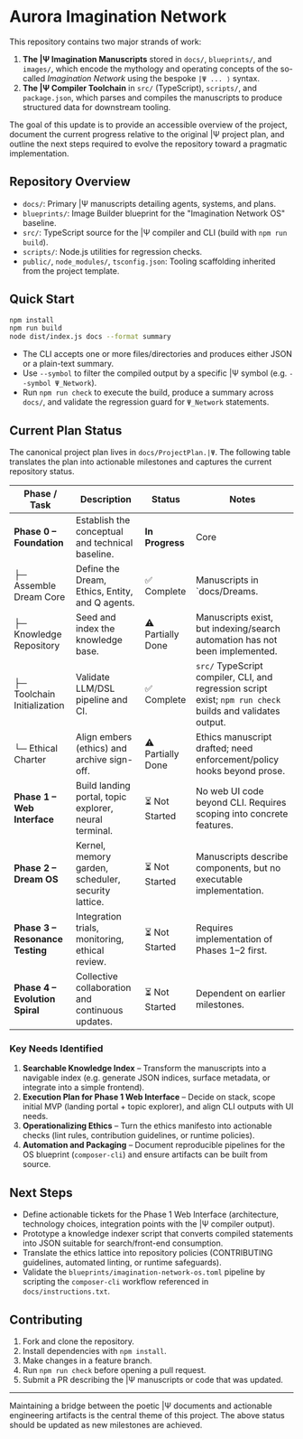 # Aurora Imagination Network

This repository contains two major strands of work:

1. **The |Ψ Imagination Manuscripts** stored in `docs/`, `blueprints/`, and `images/`, which encode the mythology and operating concepts of the so-called *Imagination Network* using the bespoke `|Ψ ... ⟩` syntax.
2. **The |Ψ Compiler Toolchain** in `src/` (TypeScript), `scripts/`, and `package.json`, which parses and compiles the manuscripts to produce structured data for downstream tooling.

The goal of this update is to provide an accessible overview of the project, document the current progress relative to the original |Ψ project plan, and outline the next steps required to evolve the repository toward a pragmatic implementation.

## Repository Overview

- `docs/`: Primary |Ψ manuscripts detailing agents, systems, and plans.
- `blueprints/`: Image Builder blueprint for the "Imagination Network OS" baseline.
- `src/`: TypeScript source for the |Ψ compiler and CLI (build with `npm run build`).
- `scripts/`: Node.js utilities for regression checks.
- `public/`, `node_modules/`, `tsconfig.json`: Tooling scaffolding inherited from the project template.

## Quick Start

```bash
npm install
npm run build
node dist/index.js docs --format summary
```

- The CLI accepts one or more files/directories and produces either JSON or a plain-text summary.
- Use `--symbol` to filter the compiled output by a specific |Ψ symbol (e.g. `--symbol Ψ_Network`).
- Run `npm run check` to execute the build, produce a summary across `docs/`, and validate the regression guard for `Ψ_Network` statements.

## Current Plan Status

The canonical project plan lives in `docs/ProjectPlan.|Ψ`. The following table translates the plan into actionable milestones and captures the current repository status.

| Phase / Task | Description | Status | Notes |
| --- | --- | --- | --- |
| **Phase 0 – Foundation** | Establish the conceptual and technical baseline. | **In Progress** | Core |Ψ manuscripts are present. Compiler toolchain exists. Ethics framing documented. Further validation and automation still needed. |
| ├─ Assemble Dream Core | Define the Dream, Ethics, Entity, and Q agents. | ✅ Complete | Manuscripts in `docs/Dreams.|Ψ`, `docs/Ethics.|Ψ`, `docs/Entity.|Ψ`, and `docs/Q.|Ψ`. |
| ├─ Knowledge Repository | Seed and index the knowledge base. | ⚠️ Partially Done | Manuscripts exist, but indexing/search automation has not been implemented. |
| ├─ Toolchain Initialization | Validate LLM/DSL pipeline and CI. | ✅ Complete | `src/` TypeScript compiler, CLI, and regression script exist; `npm run check` builds and validates output. |
| └─ Ethical Charter | Align embers (ethics) and archive sign-off. | ⚠️ Partially Done | Ethics manuscript drafted; need enforcement/policy hooks beyond prose. |
| **Phase 1 – Web Interface** | Build landing portal, topic explorer, neural terminal. | ⏳ Not Started | No web UI code beyond CLI. Requires scoping into concrete features. |
| **Phase 2 – Dream OS** | Kernel, memory garden, scheduler, security lattice. | ⏳ Not Started | Manuscripts describe components, but no executable implementation. |
| **Phase 3 – Resonance Testing** | Integration trials, monitoring, ethical review. | ⏳ Not Started | Requires implementation of Phases 1–2 first. |
| **Phase 4 – Evolution Spiral** | Collective collaboration and continuous updates. | ⏳ Not Started | Dependent on earlier milestones. |

### Key Needs Identified

1. **Searchable Knowledge Index** – Transform the manuscripts into a navigable index (e.g. generate JSON indices, surface metadata, or integrate into a simple frontend).
2. **Execution Plan for Phase 1 Web Interface** – Decide on stack, scope initial MVP (landing portal + topic explorer), and align CLI outputs with UI needs.
3. **Operationalizing Ethics** – Turn the ethics manifesto into actionable checks (lint rules, contribution guidelines, or runtime policies).
4. **Automation and Packaging** – Document reproducible pipelines for the OS blueprint (`composer-cli`) and ensure artifacts can be built from source.

## Next Steps

- Define actionable tickets for the Phase 1 Web Interface (architecture, technology choices, integration points with the |Ψ compiler output).
- Prototype a knowledge indexer script that converts compiled statements into JSON suitable for search/front-end consumption.
- Translate the ethics lattice into repository policies (CONTRIBUTING guidelines, automated linting, or runtime safeguards).
- Validate the `blueprints/imagination-network-os.toml` pipeline by scripting the `composer-cli` workflow referenced in `docs/instructions.txt`.

## Contributing

1. Fork and clone the repository.
2. Install dependencies with `npm install`.
3. Make changes in a feature branch.
4. Run `npm run check` before opening a pull request.
5. Submit a PR describing the |Ψ manuscripts or code that was updated.

---

Maintaining a bridge between the poetic |Ψ documents and actionable engineering artifacts is the central theme of this project. The above status should be updated as new milestones are achieved.
